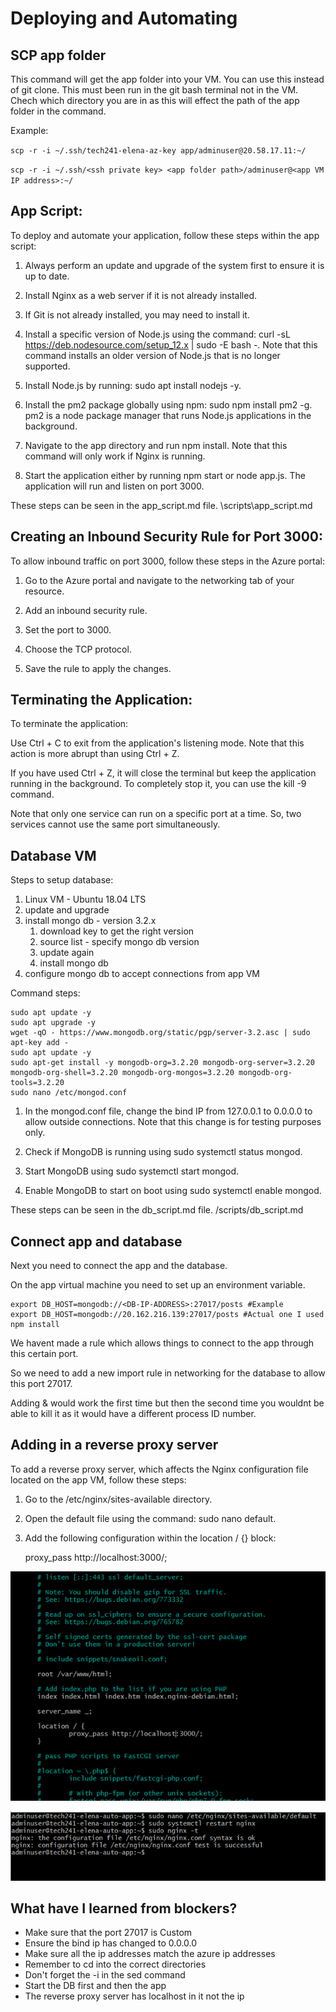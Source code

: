 # Deploying and Automating

## SCP app folder

This command will get the app folder into your VM.  You can use this instead of git clone. This must been run in the git bash terminal not in the VM. Chech which directory you are in as this will effect the path of the app folder in the command.

Example:

`scp -r -i ~/.ssh/tech241-elena-az-key app/adminuser@20.58.17.11:~/`

`scp -r -i ~/.ssh/<ssh private key> <app folder path>/adminuser@<app VM IP address>:~/`

## App Script:

To deploy and automate your application, follow these steps within the app script:

1. Always perform an update and upgrade of the system first to ensure it is up to date.

2. Install Nginx as a web server if it is not already installed.

3. If Git is not already installed, you may need to install it.

4. Install a specific version of Node.js using the command: curl -sL https://deb.nodesource.com/setup_12.x | sudo -E bash -. Note that this command installs an older version of Node.js that is no longer supported.

5. Install Node.js by running: sudo apt install nodejs -y.

6. Install the pm2 package globally using npm: sudo npm install pm2 -g. pm2 is a node package manager that runs Node.js applications in the background.

7. Navigate to the app directory and run npm install. Note that this command will only work if Nginx is running.

8. Start the application either by running npm start or node app.js. The application will run and listen on port 3000.

These steps can be seen in the app_script.md file. \scripts\app_script.md

## Creating an Inbound Security Rule for Port 3000:

To allow inbound traffic on port 3000, follow these steps in the Azure portal:

1. Go to the Azure portal and navigate to the networking tab of your resource.

2. Add an inbound security rule.

3. Set the port to 3000.

4. Choose the TCP protocol.

5. Save the rule to apply the changes.

## Terminating the Application:

To terminate the application:

Use Ctrl + C to exit from the application's listening mode. Note that this action is more abrupt than using Ctrl + Z.

If you have used Ctrl + Z, it will close the terminal but keep the application running in the background. To completely stop it, you can use the kill -9 command.

Note that only one service can run on a specific port at a time. So, two services cannot use the same port simultaneously.

## Database VM

Steps to setup database:

1. Linux VM - Ubuntu 18.04 LTS
2. update and upgrade
3. install mongo db - version 3.2.x
   1. download key to get the right version
   2. source list - specify mongo db version
   3. update again
   4. install mongo db
4. configure mongo db to accept connections from app VM

Command steps:

    sudo apt update -y
    sudo apt upgrade -y
    wget -qO - https://www.mongodb.org/static/pgp/server-3.2.asc | sudo apt-key add -
    sudo apt update -y
    sudo apt-get install -y mongodb-org=3.2.20 mongodb-org-server=3.2.20 mongodb-org-shell=3.2.20 mongodb-org-mongos=3.2.20 mongodb-org-tools=3.2.20
    sudo nano /etc/mongod.conf

1. In the mongod.conf file, change the bind IP from 127.0.0.1 to 0.0.0.0 to allow outside connections. Note that this change is for testing purposes only.

2. Check if MongoDB is running using sudo systemctl status mongod.

3. Start MongoDB using sudo systemctl start mongod.

4. Enable MongoDB to start on boot using sudo systemctl enable mongod.
   
These steps can be seen in the db_script.md file. /scripts/db_script.md

## Connect app and database

Next you need to connect the app and the database.

On the app virtual machine you need to set up an environment variable.

    export DB_HOST=mongodb://<DB-IP-ADDRESS>:27017/posts #Example
    export DB_HOST=mongodb://20.162.216.139:27017/posts #Actual one I used
    npm install

We havent made a rule which allows things to connect to the app through this certain port.

So we need to add a new import rule in networking for the database to allow this port 27017.

Adding & would work the first time but then the second time you wouldnt be able to kill it as it would have a different process ID number.

## Adding in a reverse proxy server

To add a reverse proxy server, which affects the Nginx configuration file located on the app VM, follow these steps:

1. Go to the /etc/nginx/sites-available directory.

2. Open the default file using the command: sudo nano default.

3. Add the following configuration within the location / {} block:

     proxy_pass http://localhost:3000/;

![reverse proxy img](reverse_proxy_img.png)

![reverse proxy commands](<reverse proxy commands.png>)


## What have I learned from blockers?

- Make sure that the port 27017 is Custom
- Ensure the bind ip has changed to 0.0.0.0
- Make sure all the ip addresses match the azure ip addresses
- Remember to cd into the correct directories
- Don't forget the -i in the sed command
- Start the DB first and then the app
- The reverse proxy server has localhost in it not the ip
